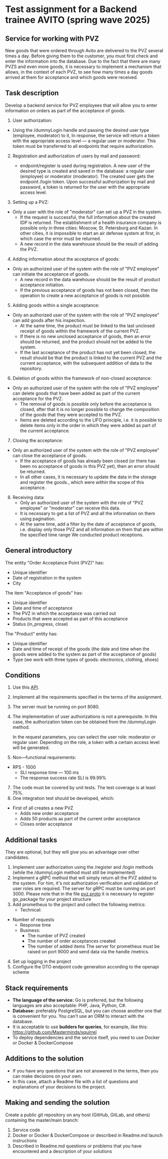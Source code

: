 # Test assignment for a Backend trainee AVITO (spring wave 2025)

## Service for working with PVZ

New goods that were ordered through Avito are delivered to the PVZ several times a day. Before giving them to the customer, you must first check and enter the information into the database. Due to the fact that there are many PVZS and even more goods, it is necessary to implement a mechanism that allows, in the context of each PVZ, to see how many times a day goods arrived at them for acceptance and which goods were received.

## Task description

Develop a backend service for PVZ employees that will allow you to enter information on orders as part of the acceptance of goods.

1. User authorization:
* Using the /dummyLogin handle and passing the desired user type (employee, moderator) to it,
  In response, the service will return a token with the appropriate access level — a regular user or moderator.
  This token must be transferred to all endpoints that require authorization.

2. Registration and authorization of users by mail and password:
    * endpoint/register is used during registration.
      A new user of the desired type is created and saved in the database: a regular user (employee) or moderator (moderator).
      The created user gets the endpoint /login token.
      Upon successful authorization by mail and password, a token is returned for the user with the appropriate access level.

3. Setting up a PVZ:
* Only a user with the role of "moderator" can set up a PVZ in the system.
    * If the request is successful, the full information about the created IDP is returned. The establishment of a health insurance company is possible only in three cities: Moscow, St. Petersburg and Kazan. In other cities, it is impossible to start an air defense system at first, in which case the error must be returned.
    * A new record in the data warehouse should be the result of adding the PVZ.

4. Adding information about the acceptance of goods:
* Only an authorized user of the system with the role of "PVZ employee" can initiate the acceptance of goods.
    * A new record in the data warehouse should be the result of product acceptance initiation.
    * If the previous acceptance of goods has not been closed, then the operation to create a new acceptance of goods is not possible.

5. Adding goods within a single acceptance:
* Only an authorized user of the system with the role of "PVZ employee" can add goods after his inspection.
    * At the same time, the product must be linked to the last unclosed receipt of goods within the framework of the current PVZ.
    * If there is no new unclosed acceptance of goods, then an error should be returned, and the product should not be added to the system.
    * If the last acceptance of the product has not yet been closed, the result should be that the product is linked to the current PVZ and the current acceptance, with the subsequent addition of data to the repository.

6. Deletion of goods within the framework of non-closed acceptance:
* Only an authorized user of the system with the role of "PVZ employee" can delete goods that have been added
  as part of the current acceptance for the PVZ.
    * The removal of goods is possible only before the acceptance is closed, after that it is no longer possible to change the composition of the goods that
      they were accepted to the PVZ.
    * Items are deleted according to the LIFO principle, i.e. it is possible to delete items only in the order in which
      they were added as part of the current acceptance.

7. Closing the acceptance:
* Only an authorized user of the system with the role of "PVZ employee" can close the acceptance of goods.
    * If the acceptance of goods has already been closed (or there has been no acceptance of goods in this PVZ yet),
      then an error should be returned.
    * In all other cases, it is necessary to update the data in the storage and register the goods.,
      which were within the scope of this acceptance.

8. Receiving data:
    * Only an authorized user of the system with the role of "PVZ employee" or "moderator" can receive this data.
    * It is necessary to get a list of PVZ and all the information on them using pagination.
    * At the same time, add a filter by the date of acceptance of goods, i.e. display only those PVZ and all information on them that are within the specified time range
      We conducted product receptions.

## General introductory

The entity "Order Acceptance Point (PVZ)" has:
* Unique identifier
* Date of registration in the system
* City

The item "Acceptance of goods" has:
* Unique identifier
* Date and time of acceptance
* The PVZ in which the acceptance was carried out
* Products that were accepted as part of this acceptance
* Status (in_progress, close)

The "Product" entity has:
* Unique identifier
* Date and time of receipt of the goods (the date and time when the goods were added to the system as part of the acceptance of goods)
* Type (we work with three types of goods: electronics, clothing, shoes)

## Conditions

1. Use this [API](https://github.com/avito-tech/tech-internship/blob/main/Tech%20Internships/Backend/Backend-trainee-assignment-spring-2025/swagger.yaml).
2. Implement all the requirements specified in the terms of the assignment.
3. The server must be running on port 8080.
4. The implementation of user authorizations is not a prerequisite. In this case, the authorization token can be obtained from the /dummyLogin method.

   In the request parameters, you can select the user role: moderator or regular user.
   Depending on the role, a token with a certain access level will be generated.
6. Non—functional requirements:
* RPS - 1000
    * SLI response time — 100 ms
    * The response success rate SLI is 99.99%
7. The code must be covered by unit tests. The test coverage is at least 75%.
8. One integration test should be developed, which:
* First of all creates a new PVZ
    * Adds new order acceptance
    * Adds 50 products as part of the current order acceptance
    * Closes order acceptance

## Additional tasks

They are optional, but they will give you an advantage over other candidates.

1. Implement user authorization using the /register and /login methods
   (while the /dummyLogin method must still be implemented)
2. Implement a gRPC method that will simply return all the PVZ added to the system. For him, it's not
   authorization verification and validation of user roles are required. The server for gRPC must be running on port 3000.
   Please note that in the file [pvz.proto](https://github.com/avito-tech/tech-internship/blob/main/Tech%20Internships/Backend/Backend-trainee-assignment-spring-2025/pvz.proto ) it is necessary to register go_package for your project structure
3. Add prometheus to the project and collect the following metrics:
    * Technical:
* Number of requests
    * Response time
    * Business:
        * The number of PVZ created
        * The number of order acceptances created
        * The number of added items
          The server for prometheus must be raised on port 9000 and send data via the handle /metrics.
4. Set up logging in the project
5. Configure the DTO endpoint code generation according to the openapi scheme

## Stack requirements

* **The language of the service:** Go is preferred, but the following languages are also acceptable: PHP, Java, Python, C#.
* **Database:** preferably PostgreSQL, but you can choose another one that is convenient for you. You can't use an ORM to interact with the database.
* It is acceptable to use **builders for queries**, for example, like this: https://github.com/Masterminds/squirrel
* To deploy dependencies and the service itself, you need to use Docker or Docker & DockerCompose

## Additions to the solution
* If you have any questions that are not answered in the terms, then you can make decisions on your own.
* In this case, attach a Readme file with a list of questions and explanations of your decisions to the project.

## Making and sending the solution

Create a public git repository on any host (GitHub, GitLab, and others) containing the master/main branch:

1. Service code
2. Docker or Docker & DockerCompose or described in Readme.md launch instructions
3. Described in Readme.md questions or problems that you have encountered and a description of your solutions